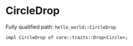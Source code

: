 # CircleDrop

Fully qualified path: `hello_world::CircleDrop`

```cairo
impl CircleDrop of core::traits::Drop<Circle>;
```


